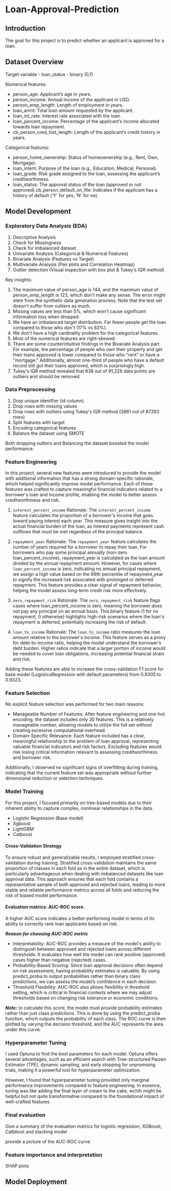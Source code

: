 # Loan-Approval-Prediction

## Introduction

The goal for this project is to predict whether an applicant is approved for a loan. 

## Dataset Overview

Target variable - loan_status - binary (0,1)

Numerical features:

- person_age: Applicant’s age in years.
- person_income: Annual income of the applicant in USD.
- person_emp_length: Length of employment in years.
- loan_amnt: Total loan amount requested by the applicant.
- loan_int_rate: Interest rate associated with the loan.
- loan_percent_income: Percentage of the applicant’s income allocated towards loan repayment.
- cb_person_cred_hist_length: Length of the applicant’s credit history in years.

Categorical features:

- person_home_ownership: Status of homeownership (e.g., Rent, Own, Mortgage).
- loan_intent: Purpose of the loan (e.g., Education, Medical, Personal).
- loan_grade: Risk grade assigned to the loan, assessing the applicant’s creditworthiness.
- loan_status: The approval status of the loan (approved or not approved).cb_person_default_on_file: Indicates if the applicant has a history of default ('Y' for yes, 'N' for no).

## Model Development

### Exploratory Data Analysis (EDA)

1. Descriptive Analysis
2. Check for Missingness
3. Check for imbalanced dataset
4. Univariate Analysis (Categorical & Numerical Features)
5. Bivariate Analysis (Features vs Target)
6. Multivariate Analysis (Pair plots and Correlation Heatmap)
7. Outlier detection (Visual inspection with box plot & Tukey's IQR method)

Key insights:
1. The maximum value of person_age is 144, and the maximum value of person_emp_length is 123, which don't make any sense. The error might stem from the synthetic data generation process. Note that the test set doesn't suffer from outliers as much.
2. Missing values are less than 5%, which won't cause significant information loss when dropped.
3. We have an imbalanced target distribution. Far fewer people get the loan compared to those who don't (17% vs 83%).
4. We don't have a high cardinality problem for the categorical features.
5. Most of the numerical features are right-skewed.
6. There are some counterintuitive findings in the Bivariate Analysis part. For example, the percentage of people who own their property and get their loans approved is lower compared to those who "rent" or have a "mortgage." Additionally, almost one-third of people who have a default record still got their loans approved, which is surprisingly high. 
7. Tukey's IQR method revealed that 838 out of 91,226 data points are outliers and should be removed.

### Data Preprocessing

1. Drop unique identifier (id column)
2. Drop rows with missing values
3. Drop rows with outliers using Tukey's IQR method (3881 out of 87283 rows)
4. Split features with target
5. Encoding categorical features
6. Balance the dataset using SMOTE

Both dropping outliers and Balancing the dataset boosted the model performance. 

### Feature Engineering

In this project, several new features were introduced to provide the model with additional information that has a strong domain-specific rationale, which helped significantly improve model performance. Each of these features was crafted to capture meaningful financial indicators related to a borrower's loan and income profile, enabling the model to better assess creditworthiness and risk.

1. `interest_percent_income`
Rationale: The `interest_percent_income` feature calculates the proportion of a borrower's income that goes toward paying interest each year. This measure gives insight into the actual financial burden of the loan, as interest payments represent cash outflows that must be met regardless of the principal balance. 

2. `repayment_year`
Rationale: The `repayment_year` feature calculates the number of years required for a borrower to repay their loan. For borrowers who pay some principal annually (non-zero loan_percent_income), repayment_year is calculated as the loan amount divided by the annual repayment amount. However, for cases where `loan_percent_income` is zero, indicating no annual principal repayment, we assign a high value based on the 99th percentile of repayment_year to signify the increased risk associated with prolonged or deferred repayment. This feature provides a clear signal of repayment behavior, helping the model assess long-term credit risk more effectively.

3. `zero_repayment_risk`
Rationale: The `zero_repayment_risk` feature flags cases where loan_percent_income is zero, meaning the borrower does not pay any principal on an annual basis. This binary feature (1 for no repayment, 0 otherwise) highlights high-risk scenarios where the loan's repayment is deferred, potentially increasing the risk of default. 

4. `loan_to_income`
Rationale: The `loan_to_income` ratio measures the loan amount relative to the borrower's income. This feature serves as a proxy for debt-to-income ratio, helping the model understand the borrower’s debt burden. Higher ratios indicate that a larger portion of income would be needed to cover loan obligations, increasing potential financial strain and risk.

Adding these features are able to increase the cross-validation F1 score for base model (LogisticaRegression with default parameters) from 0.9305 to 0.9323.

### Feature Selection

No explicit feature selection was performed for two main reasons:

- Manageable Number of Features: After feature engineering and one-hot encoding, the dataset includes only 30 features. This is a relatively manageable number, allowing models to utilize the full set without creating excessive computational overhead.
- Domain-Specific Relevance: Each feature included has a clear, meaningful relationship to the problem of loan approval, representing valuable financial indicators and risk factors. Excluding features would risk losing critical information relevant to assessing creditworthiness and borrower risk.

Additionally, I observed no significant signs of overfitting during training, indicating that the current feature set was appropriate without further dimensional reduction or selection techniques.

### Model Training

For this project, I focused primarily on tree-based models due to their inherent ability to capture complex, nonlinear relationships in the data.

- Logistic Regression (Base model)
- Xgboost
- LightGBM
- Catboost

#### Cross-Validation Strategy

To ensure robust and generalizable results, I employed stratified cross-validation during training. Stratified cross-validation maintains the same proportion of classes in each fold as in the entire dataset, which is particularly advantageous when dealing with imbalanced datasets like loan approval data. This approach ensures that each fold contains a representative sample of both approved and rejected loans, leading to more stable and reliable performance metrics across all folds and reducing the risk of biased model performance.

#### Evaluation matrics: AUC-ROC score. 

A higher AUC score indicates a better-performing model in terms of its ability to correctly rank loan applicants based on risk.

***Reason for choosing AUC-ROC metric***

- Interpretability: AUC-ROC provides a measure of the model's ability to distinguish between approved and rejected loans across different thresholds. It evaluates how well the model can rank positive (approved) cases higher than negative (rejected) cases.
- Probability-Based Scoring: Since loan approval decisions often depend on risk assessment, having probability estimates is valuable. By using predict_proba to output probabilities rather than binary class predictions, we can assess the model’s confidence in each decision.
- Threshold Flexibility: AUC-ROC also allows flexibility in threshold setting, which is critical in financial contexts where we may adjust thresholds based on changing risk tolerance or economic conditions.

***Note:*** to calculate this score, the model must provide probability estimates rather than just class predictions. This is done by using the predict_proba function, which outputs the probability of each class. The ROC curve is then plotted by varying the decision threshold, and the AUC represents the area under this curve. 

### Hyperparameter Tuning

I used Optuna to find the best parameters for each model. Optuna offers several advantages, such as an efficient search with Tree-structured Parzen Estimator (TPE), dynamic sampling, and early stopping for unpromising trials, making it a powerful tool for hyperparameter optimization.

However, I found that hyperparameter tuning provided only marginal performance improvements compared to feature engineering. In essence, tuning was like adding the final layer of cream to the cake, wchih might be helpful but not quite transformative compared to the foundational impact of well-crafted features.

### Final evaluation

Give a summary of the evaluation matrics for logistic regression, XGBoost, Catbbost and stacking model

provide a picture of the AUC-ROC curve

### Feature importance and interpretation

SHAP plots

## Model Deployment